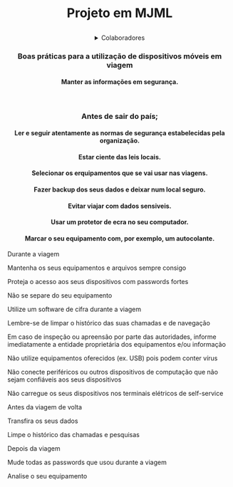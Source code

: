 <html>
<div align="center">
  <h1>Projeto em MJML</h1>
 </div>
 
  ## ##
 <div align="center">
   <details>
  <summary>Colaboradores</summary>

  ###

  [Gabriel Veiga](https://github.com/impvster)
     |
  [Afonso Martins](https://github.com/AfonsoMartins12)
     |
  [Sajjan Poudel](https://github.com/sajjan-poudel-escola)
     |
  [Paulo Pinho](https://github.com/Paulo20042023)
</details>
    
  </div>

  

  
  <div align="center">
  <h3>Boas práticas para a utilização de dispositivos móveis em viagem</h3>
    <h4>Manter as informações em segurança.</h4>
   <br>
    <h3>Antes de sair do país;</h3>
    <h4>Ler e seguir atentamente as normas de segurança estabelecidas pela organização.</h4>
    <h4>Estar ciente das leis locais.</h4>
    <h4>Selecionar os erquipamentos que se vai usar nas viagens.</h4>
    <h4>Fazer backup dos seus dados e deixar num local seguro.</h4>
    <h4>Evitar viajar com dados sensiveis.</h4>
    <h4>Usar um protetor de ecra no seu computador.</h4>
    <h4>Marcar o seu equipamento com, por exemplo, um autocolante.</h4>
  </div>












Durante a viagem

Mantenha os seus equipamentos e arquivos sempre consigo

Proteja o acesso aos seus dispositivos com passwords fortes

Não se separe do seu equipamento

Utilize um software de cifra durante a viagem

Lembre-se de limpar o histórico das suas chamadas e de navegação

Em caso de inspeção ou apreensão por parte das autoridades, 
informe imediatamente a entidade proprietária dos equipamentos 
e/ou informação

Não utilize equipamentos oferecidos (ex. USB) pois podem conter 
vírus

Não conecte periféricos ou outros dispositivos de computação que 
não sejam confiáveis aos seus dispositivos

Não carregue os seus dispositivos nos terminais elétricos de self-service


Antes da viagem de volta

Transfira os seus dados

Limpe o histórico das chamadas e pesquisas


Depois da viagem

Mude todas as passwords que usou durante a viagem

Analise o seu equipamento
</html>



